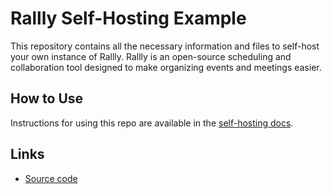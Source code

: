 # Rallly Self-Hosting Example

This repository contains all the necessary information and files to self-host your own instance of Rallly. Rallly is an open-source scheduling and collaboration tool designed to make organizing events and meetings easier.

## How to Use

Instructions for using this repo are available in the [self-hosting docs](https://support.rallly.co/self-hosting/docker-compose).

## Links

- [Source code](https://github.com/lukevella/rallly)
